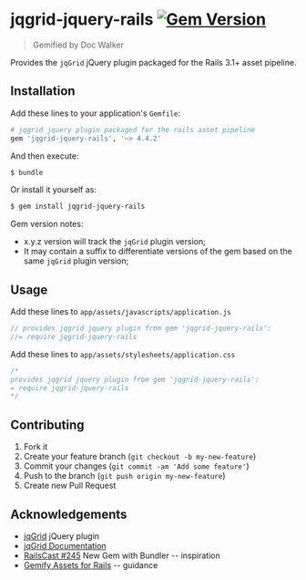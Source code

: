 # jqgrid-jquery-rails [![Gem Version](https://badge.fury.io/rb/jqgrid-jquery-rails.png)](http://badge.fury.io/rb/jqgrid-jquery-rails)

> Gemified by Doc Walker

Provides the `jqGrid` jQuery plugin packaged for the Rails 3.1+ asset pipeline.

## Installation

Add these lines to your application's `Gemfile`:

```rb
# jqgrid jquery plugin packaged for the rails asset pipeline
gem 'jqgrid-jquery-rails', '~> 4.4.2'
```

And then execute:

```sh
$ bundle
```

Or install it yourself as:

```sh
$ gem install jqgrid-jquery-rails
```

Gem version notes:

  - x.y.z version will track the `jqGrid` plugin version;
  - It may contain a suffix to differentiate versions of the gem based on the same `jqGrid` plugin version;

## Usage

Add these lines to `app/assets/javascripts/application.js`

```js
// provides jqgrid jquery plugin from gem 'jqgrid-jquery-rails':
//= require jqgrid-jquery-rails
```

Add these lines to `app/assets/stylesheets/application.css`

```css
/*
provides jqgrid jquery plugin from gem 'jqgrid-jquery-rails':
= require jqgrid-jquery-rails
*/
```

## Contributing

1. Fork it
2. Create your feature branch (`git checkout -b my-new-feature`)
3. Commit your changes (`git commit -am 'Add some feature'`)
4. Push to the branch (`git push origin my-new-feature`)
5. Create new Pull Request

## Acknowledgements

- [jqGrid](http://www.trirand.com/blog/) jQuery plugin
- [jqGrid Documentation](http://www.trirand.com/jqgridwiki/doku.php)
- [RailsCast #245](http://railscasts.com/episodes/245-new-gem-with-bundler) New Gem with Bundler -- inspiration
- [Gemify Assets for Rails](http://prioritized.net/blog/gemify-assets-for-rails/) -- guidance
